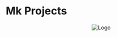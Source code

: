 # Mk Projects
<p align="center">
    <img alt="Logo" src="http://dcjones.github.com/mk/mk.svg">
</p>
